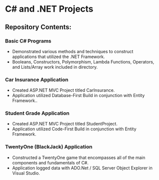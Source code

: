 # C# and .NET Projects

## Repository Contents:

### Basic C# Programs
- Demonstrated various methods and techniques to construct applications that utilized the .NET Framework.
- Booleans, Constructors, Polymorphism, Lambda Functions, Operators, and Lists/Array work included in directory.

### Car Insurance Application
- Created ASP.NET MVC Project titled CarInsurance.
- Application utilized Database-First Build in conjunction with Entity Framework..

### Student Grade Application
- Created ASP.NET MVC Project titled StudentProject.
- Application utilized Code-First Build in conjunction with Entity Framework.

### TwentyOne (BlackJack) Application
- Constructed a TwentyOne game that encompasses all of the main components and fundamentals of C#.
- Application logged data with ADO.Net / SQL Server Object Explorer in Visual Studio.


